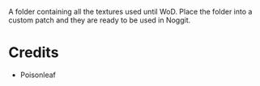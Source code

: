 A folder containing all the textures used until WoD. Place the folder into a custom patch and they are ready to be used in Noggit.

# Credits

- Poisonleaf